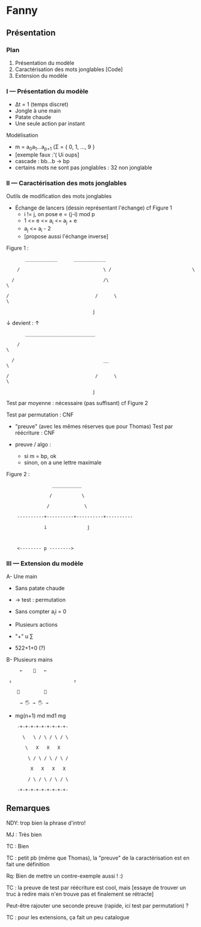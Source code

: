 # Fanny #

## Présentation ##

### Plan ###



   1. Présentation du modèle
   1. Caractérisation des mots jonglables [Code]
   1. Extension du modèle




### I — Présentation du modèle ###



   * Δt = 1 (temps discret)
   * Jongle à une main
   * Patate chaude
   * Une seule action par instant


Modélisation

   * m = a<sub>0</sub>a<sub>1</sub>...a<sub>p+1</sub> (Σ = { 0, 1, ..., 9 }
   * [exemple faux :'( Ui oups]
   * cascade : bb...b -> bp
   * certains mots ne sont pas jonglables : 32 non jonglable




### II — Caractérisation des mots jonglables ###



Outils de modification des mots jonglables

   * Échange de lancers (dessin représentant l'échange) cf Figure 1
       * i != j, on pose e = (j-i) mod p
       * 1 <= e <= a<sub>i</sub> <= a<sub>j</sub> + e
       * a<sub>j</sub> <= a<sub>i</sub> - 2
       * [propose aussi l'échange inverse]


Figure 1 :

```
       ____________      ____________

    /                               \ /                              \

  /                                 /\                                  \

/                                /      \                                  \

                                j
```
↓                              devient :                                ↑
```
       __________________________

    /                                                                  \

  /                                 __                                 \

/                                /      \                                  \

                                j
```




Test par moyenne : nécessaire (pas suffisant) cf Figure 2

Test par permutation : CNF

   * "preuve" (avec les mêmes réserves que pour Thomas)
Test par réécriture : CNF

   * preuve / algo :
       * si m = bp, ok
       * sinon, on a une lettre maximale


Figure 2 :


```
                 ___________

                /           \

               /             \

    ----------+----------+----------+----------

              i               j



    <-------- p -------->
```


### III — Extension du modèle ###



A- Une main

   * Sans patate chaude
   * -> test : permutation
   * Sans compter a<sub>i</sub>i = 0

   * Plusieurs actions
   * "+" u ∑
   * 522+1+0 (?)


B- Plusieurs mains

```
     ←    🏐   ←

 ↓                       ↑

    🏐         🏐

     → 🖐 → 🖐 →
```


   * mg(n+1) md md1 mg


```
    -+-+-+-+-+-+-+-+-+-

      \   \ / \ / \ / \

       \   X   X   X

        \ / \ / \ / \ /

         X   X   X   X

        / \ / \ / \ / \

    -+-+-+-+-+-+-+-+-+-
```



## Remarques ##

NDY: trop bien la phrase d'intro!



MJ : Très bien

TC : Bien



TC : petit pb (même que Thomas), la "preuve" de la caractérisation est en fait une définition



Rq: Bien de mettre un contre-exemple aussi ! :)



TC : la preuve de test par réécriture est cool, mais [essaye de trouver un truc à redire mais n'en trouve pas et finalement se rétracte]

Peut-être rajouter une seconde preuve (rapide, ici test par permutation) ?



TC : pour les extensions, ça fait un peu catalogue
